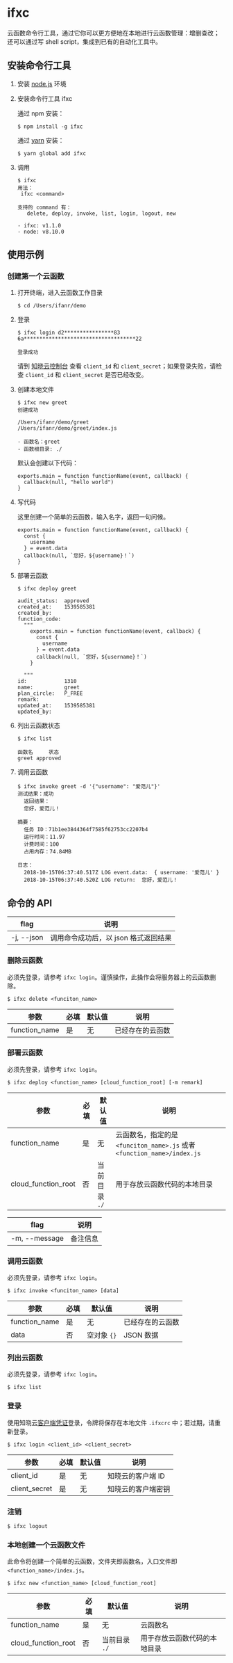# ifxc

云函数命令行工具，通过它你可以更方便地在本地进行云函数管理：增删查改；
还可以通过写 shell script，集成到已有的自动化工具中。

## 安装命令行工具

1. 安装 [node.js](https://nodejs.org/) 环境

2. 安装命令行工具 ifxc

   通过 npm 安装：

   ```
   $ npm install -g ifxc
   ```

   通过 [yarn](https://yarnpkg.com/en/docs/install) 安装：

   ```
   $ yarn global add ifxc
   ```

3. 调用

   ```
   $ ifxc
   用法：
    ifxc <command>

   支持的 command 有：
      delete, deploy, invoke, list, login, logout, new

   - ifxc: v1.1.0
   - node: v8.10.0
   ```

## 使用示例

### 创建第一个云函数

1. 打开终端，进入云函数工作目录

   ```
   $ cd /Users/ifanr/demo
   ```

2. 登录

   ```
   $ ifxc login d2****************83 6a************************************22

   登录成功
   ```

   请到
   [知晓云控制台](https://cloud.minapp.com/dashboard/#/app/settings/app/)
   查看 `client_id` 和 `client_secret`；如果登录失败，请检查
   `client_id` 和 `client_secret` 是否已经改变。

3. 创建本地文件

   ```
   $ ifxc new greet
   创建成功

   /Users/ifanr/demo/greet
   /Users/ifanr/demo/greet/index.js

   - 函数名：greet
   - 函数根目录: ./
   ```

   默认会创建以下代码：

   ```
   exports.main = function functionName(event, callback) {
     callback(null, "hello world")
   }
   ```

4. 写代码

   这里创建一个简单的云函数，输入名字，返回一句问候。

   ```
   exports.main = function functionName(event, callback) {
     const {
       username
     } = event.data
     callback(null, `您好，${username}！`)
   }
   ```

5. 部署云函数

   ```
   $ ifxc deploy greet

   audit_status:  approved
   created_at:    1539585381
   created_by:
   function_code:
     """
       exports.main = function functionName(event, callback) {
         const {
           username
         } = event.data
         callback(null, `您好，${username}！`)
       }

     """
   id:            1310
   name:          greet
   plan_circle:   P_FREE
   remark:
   updated_at:    1539585381
   updated_by:
   ```

6. 列出云函数状态

   ```
   $ ifxc list

   函数名     状态
   greet approved
   ```

7. 调用云函数

   ```
   $ ifxc invoke greet -d '{"username": "爱范儿"}'
   测试结果：成功
     返回结果：
     您好，爱范儿！

   摘要：
     任务 ID：71b1ee3844364f7585f62753cc2207b4
     运行时间：11.97
     计费时间：100
     占用内存：74.84MB

   日志：
     2018-10-15T06:37:40.517Z LOG event.data:  { username: '爱范儿' }
     2018-10-15T06:37:40.520Z LOG return:  您好，爱范儿！
   ```

## 命令的 API

flag       | 说明
-----------|-------------------------------------
-j, --json | 调用命令成功后，以 json 格式返回结果

### 删除云函数

必须先登录，请参考 `ifxc login`。谨慎操作，此操作会将服务器上的云函数删除。

```
$ ifxc delete <funciton_name>
```

参数          | 必填  | 默认值 |  说明
--------------|-------|--------|-----------------
function_name | 是    | 无     | 已经存在的云函数

### 部署云函数

必须先登录，请参考 `ifxc login`。

```
$ ifxc deploy <function_name> [cloud_function_root] [-m remark]
```

参数                | 必填  | 默认值        |  说明
--------------------|-------|---------------|--------------------------------------------------------------------------
function_name       | 是    | 无            | 云函数名，指定的是 `<funciton_name>.js` 或者 `<function_name>/index.js`
cloud_function_root | 否    | 当前目录 `./` | 用于存放云函数代码的本地目录

flag          | 说明
--------------|------------------------------------
-m, --message | 备注信息


### 调用云函数

必须先登录，请参考 `ifxc login`。

```
$ ifxc invoke <funciton_name> [data]
```

参数          | 必填  | 默认值      |  说明
--------------|-------|-------------|-----------------
function_name | 是    | 无          | 已经存在的云函数
data          | 否    | 空对象 `{}` | JSON 数据

### 列出云函数

必须先登录，请参考 `ifxc login`。

```
$ ifxc list
```

### 登录

使用知晓云[客户端凭证](https://cloud.minapp.com/dashboard/#/app/settings/app/)登录，令牌将保存在本地文件 `.ifxcrc` 中；若过期，请重新登录。

```
$ ifxc login <client_id> <client_secret>
```

参数          | 必填  | 默认值 |  说明
--------------|-------|--------|-----------------------
client_id     | 是    | 无     | 知晓云的客户端 ID
client_secret | 是    | 无     | 知晓云的客户端密钥

### 注销

```
$ ifxc logout
```

### 本地创建一个云函数文件

此命令将创建一个简单的云函数，文件夹即函数名，入口文件即 `<function_name>/index.js`。

```
$ ifxc new <function_name> [cloud_function_root]
```

参数                | 必填  | 默认值        |  说明
--------------------|-------|---------------|--------------------------------------------------------------------------
function_name       | 是    | 无            | 云函数名
cloud_function_root | 否    | 当前目录 `./` | 用于存放云函数代码的本地目录
